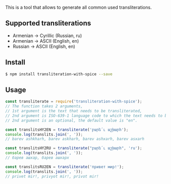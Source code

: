 This is a tool that allows to generate all common used transliterations.

## Supported transliterations
- Armenian -> Cyrillic (Russian, ru)
- Armenian -> ASCII (English, en)
- Russian -> ASCII (English, en)

## Install
```sh
$ npm install transliteration-with-spice --save
```

## Usage
```javascript
const transliterate = require('transliteration-with-spice');
// The function takes 2 arguments,
// 1st argument is the text that needs to be transliterated,
// 2nd argument is ISO-639-1 language code to which the text needs to be transliterated,
// 2nd argument is an optional, the default value is "en".

const translitsHY2EN = transliterate('բարե՛ւ աշխարհ');
console.log(translits.join(', '));
// barev ashkharh, barev askharh, barev ashxarh, barev asxarh

const translitsHY2RU = transliterate("բարե՛ւ աշխարհ", 'ru');
console.log(translits.join(', '));
// барев ашхар, барев ашхарх

const translitsRU2EN = transliterate('привет мир!');
console.log(translits.join(', '));
// privet mir!, privyot mir!, privot mir!
```